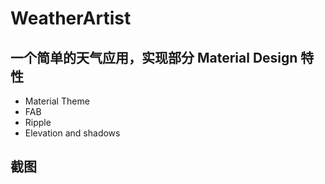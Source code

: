 # WeatherArtist

## 一个简单的天气应用，实现部分 Material Design 特性
+ Material Theme
+ FAB
+ Ripple
+ Elevation and shadows

## 截图

